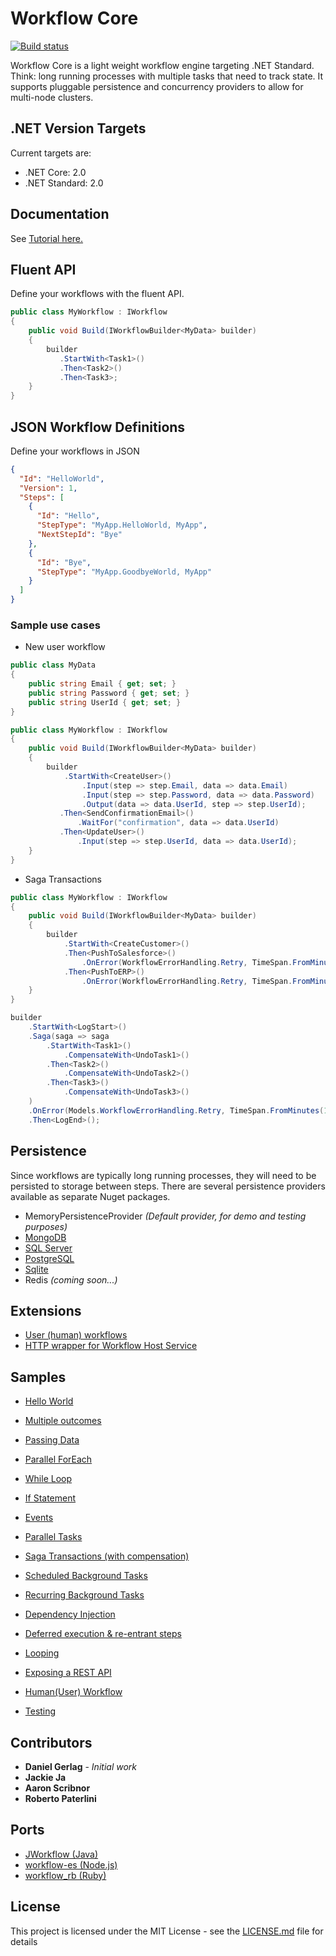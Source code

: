 # Workflow Core

[![Build status](https://ci.appveyor.com/api/projects/status/xnby6p5v4ur04u76?svg=true)](https://ci.appveyor.com/project/danielgerlag/workflow-core)

Workflow Core is a light weight workflow engine targeting .NET Standard.  Think: long running processes with multiple tasks that need to track state.  It supports pluggable persistence and concurrency providers to allow for multi-node clusters.

## .NET Version Targets

Current targets are:
* .NET Core: 2.0
* .NET Standard: 2.0

## Documentation

See [Tutorial here.](https://github.com/danielgerlag/workflow-core/wiki)

## Fluent API

Define your workflows with the fluent API.

```c#
public class MyWorkflow : IWorkflow
{
    public void Build(IWorkflowBuilder<MyData> builder)
    {    
        builder
           .StartWith<Task1>()
           .Then<Task2>()
           .Then<Task3>;
    }
}
```

## JSON Workflow Definitions

Define your workflows in JSON

```json
{
  "Id": "HelloWorld",
  "Version": 1,
  "Steps": [
    {
      "Id": "Hello",
      "StepType": "MyApp.HelloWorld, MyApp",
      "NextStepId": "Bye"
    },        
    {
      "Id": "Bye",
      "StepType": "MyApp.GoodbyeWorld, MyApp"
    }
  ]
}
```

### Sample use cases

* New user workflow
```c#
public class MyData
{
	public string Email { get; set; }
	public string Password { get; set; }
	public string UserId { get; set; }
}

public class MyWorkflow : IWorkflow
{
    public void Build(IWorkflowBuilder<MyData> builder)
    {    
        builder
            .StartWith<CreateUser>()
                .Input(step => step.Email, data => data.Email)
                .Input(step => step.Password, data => data.Password)
                .Output(data => data.UserId, step => step.UserId);
           .Then<SendConfirmationEmail>()
               .WaitFor("confirmation", data => data.UserId)
           .Then<UpdateUser>()
               .Input(step => step.UserId, data => data.UserId);
    }
}
```

* Saga Transactions

```c#
public class MyWorkflow : IWorkflow
{
    public void Build(IWorkflowBuilder<MyData> builder)
    {    
        builder
            .StartWith<CreateCustomer>()
            .Then<PushToSalesforce>()
                .OnError(WorkflowErrorHandling.Retry, TimeSpan.FromMinutes(10))
            .Then<PushToERP>()
                .OnError(WorkflowErrorHandling.Retry, TimeSpan.FromMinutes(10));
    }
}
```

```c#
builder
    .StartWith<LogStart>()
    .Saga(saga => saga
        .StartWith<Task1>()
            .CompensateWith<UndoTask1>()
        .Then<Task2>()
            .CompensateWith<UndoTask2>()
        .Then<Task3>()
            .CompensateWith<UndoTask3>()
    )
    .OnError(Models.WorkflowErrorHandling.Retry, TimeSpan.FromMinutes(10))
    .Then<LogEnd>();
```

## Persistence

Since workflows are typically long running processes, they will need to be persisted to storage between steps.
There are several persistence providers available as separate Nuget packages.

* MemoryPersistenceProvider *(Default provider, for demo and testing purposes)*
* [MongoDB](src/providers/WorkflowCore.Persistence.MongoDB)
* [SQL Server](src/providers/WorkflowCore.Persistence.SqlServer)
* [PostgreSQL](src/providers/WorkflowCore.Persistence.PostgreSQL)
* [Sqlite](src/providers/WorkflowCore.Persistence.Sqlite)
* Redis *(coming soon...)*

## Extensions

* [User (human) workflows](src/extensions/WorkflowCore.Users)
* [HTTP wrapper for Workflow Host Service](src/extensions/WorkflowCore.WebAPI)


## Samples

* [Hello World](src/samples/WorkflowCore.Sample01)

* [Multiple outcomes](src/samples/WorkflowCore.Sample12)

* [Passing Data](src/samples/WorkflowCore.Sample03)

* [Parallel ForEach](src/samples/WorkflowCore.Sample09)

* [While Loop](src/samples/WorkflowCore.Sample10)

* [If Statement](src/samples/WorkflowCore.Sample11)

* [Events](src/samples/WorkflowCore.Sample04)

* [Parallel Tasks](src/samples/WorkflowCore.Sample13)

* [Saga Transactions (with compensation)](src/samples/WorkflowCore.Sample17)

* [Scheduled Background Tasks](src/samples/WorkflowCore.Sample16)

* [Recurring Background Tasks](src/samples/WorkflowCore.Sample14)

* [Dependency Injection](src/samples/WorkflowCore.Sample15)

* [Deferred execution & re-entrant steps](src/samples/WorkflowCore.Sample05)

* [Looping](src/samples/WorkflowCore.Sample02)

* [Exposing a REST API](src/samples/WorkflowCore.Sample07)

* [Human(User) Workflow](src/samples/WorkflowCore.Sample08)

* [Testing](src/samples/WorkflowCore.TestSample01)


## Contributors

* **Daniel Gerlag** - *Initial work*
* **Jackie Ja**
* **Aaron Scribnor**
* **Roberto Paterlini**

## Ports

* [JWorkflow (Java)](https://github.com/danielgerlag/jworkflow)
* [workflow-es (Node.js)](https://github.com/danielgerlag/workflow-es)
* [workflow_rb (Ruby)](https://github.com/danielgerlag/workflow_rb)

## License

This project is licensed under the MIT License - see the [LICENSE.md](LICENSE.md) file for details


